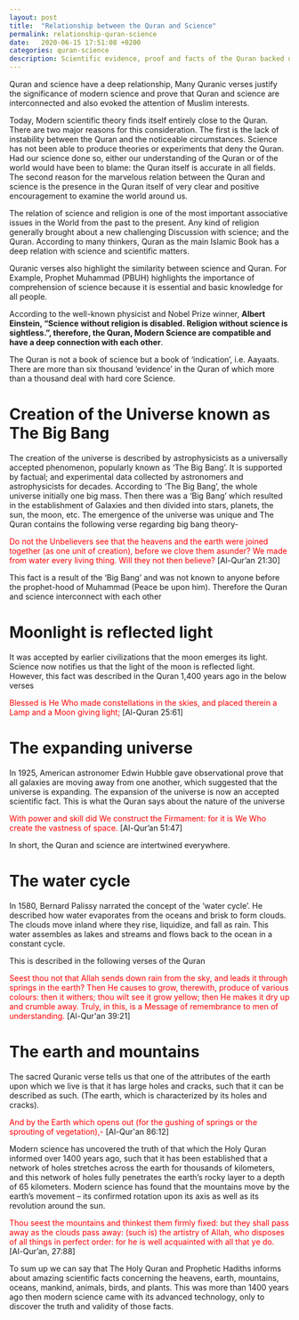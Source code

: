 ```yaml
---
layout: post
title:  "Relationship between the Quran and Science"
permalink: relationship-quran-science
date:   2020-06-15 17:51:08 +0200
categories: quran-science
description: Scientific evidence, proof and facts of the Quran backed up with scientific verses.
---
```

Quran and science have a deep relationship, Many Quranic verses justify the significance of modern science and prove that Quran and science are interconnected and also evoked the attention of Muslim interests.

Today, Modern scientific theory finds itself entirely close to the Quran. There are two major reasons for this consideration. The first is the lack of instability between the Quran and the noticeable circumstances. Science has not been able to produce theories or experiments that deny the Quran. Had our science done so, either our understanding of the Quran or of the world would have been to blame: the Quran itself is accurate in all fields. The second reason for the marvelous relation between the Quran and science is the presence in the Quran itself of very clear and positive encouragement to examine the world around us.

The relation of science and religion is one of the most important associative issues in the World from the past to the present. Any kind of religion generally brought about a new challenging Discussion with science; and the Quran.  According to many thinkers, Quran as the main Islamic Book has a deep relation with science and scientific matters.

Quranic verses also highlight the similarity between science and Quran. For Example, Prophet Muhammad (PBUH) highlights the importance of comprehension of science because it is essential and basic knowledge for all people.

According to the well-known physicist and Nobel Prize winner, **Albert Einstein, “Science without religion is disabled. Religion without science is sightless.”, therefore, the Quran, Modern Science are compatible and have a deep connection with each other**.

The Quran is not a book of science but a book of ‘indication’, i.e. Aayaats. There are more than six thousand ‘evidence’ in the Quran of which more than a thousand deal with hard core Science.

# Creation of the Universe known as The Big Bang

The creation of the universe is described by astrophysicists as a universally accepted phenomenon, popularly known as ‘The Big Bang’. It is supported by factual; and experimental data collected by astronomers and astrophysicists for decades. According to ‘The Big Bang’, the whole universe initially one big mass.  Then there was a ‘Big Bang’ which resulted in the establishment of Galaxies and then divided into stars, planets, the sun, the moon, etc.  The emergence of the universe was unique and The Quran contains the following verse regarding big bang theory-

<span style="color:red;">Do not the Unbelievers see that the heavens and the earth were joined together (as one unit of creation), before we clove them asunder? We made from water every living thing. Will they not then believe?</span> [Al-Qur’an 21:30]

 This fact is a result of the ‘Big Bang’ and was not known to anyone before the prophet-hood of Muhammad (Peace be upon him). Therefore the Quran and science interconnect with each other

# Moonlight is reflected light

It was accepted by earlier civilizations that the moon emerges its light. Science now notifies us that the light of the moon is reflected light. However, this fact was described in the Quran 1,400 years ago in the below verses

<span style="color:red;">Blessed is He Who made constellations in the skies, and placed therein a Lamp and a Moon giving light;</span> [Al-Quran 25:61]

# The expanding universe

In 1925, American astronomer Edwin Hubble gave observational prove that all galaxies are moving away from one another, which suggested that the universe is expanding. The expansion of the universe is now an accepted scientific fact. This is what the Quran says about the nature of the universe

<span style="color:red;">With power and skill did We construct the Firmament: for it is We Who create the vastness of space.</span> [Al-Qur’an 51:47]

In short, the Quran and science are intertwined everywhere.

# The water cycle

In 1580, Bernard Palissy narrated the concept of the ‘water cycle’. He described how water evaporates from the oceans and brisk to form clouds. The clouds move inland where they rise, liquidize, and fall as rain. This water assembles as lakes and streams and flows back to the ocean in a constant cycle.

This is described in the following verses of the Quran

<span style="color:red;">Seest thou not that Allah sends down rain from the sky, and leads it through springs in the earth? Then He causes to grow, therewith, produce of various colours: then it withers; thou wilt see it grow yellow; then He makes it dry up and crumble away. Truly, in this, is a Message of remembrance to men of understanding.</span> [Al-Qur'an 39:21]

# The earth and mountains

The sacred Quranic verse tells us that one of the attributes of the earth upon which we live is that it has large holes and cracks, such that it can be described as such. (The earth, which is characterized by its holes and cracks).

<span style="color:red;">And by the Earth which opens out (for the gushing of springs or the sprouting of vegetation),-</span> [Al-Qur'an 86:12]

Modern science has uncovered the truth of that which the Holy Quran informed over 1400 years ago, such that it has been established that a network of holes stretches across the earth for thousands of kilometers, and this network of holes fully penetrates the earth’s rocky layer to a depth of 65 kilometers.
Modern science has found that the mountains move by the earth’s movement – its confirmed rotation upon its axis as well as its revolution around the sun.

<span style="color:red;">Thou seest the mountains and thinkest them firmly fixed: but they shall pass away as the clouds pass away: (such is) the artistry of Allah, who disposes of all things in perfect order: for he is well acquainted with all that ye do.</span> [Al-Qur’an, 27:88]

To sum up we can say that The Holy Quran and Prophetic Hadiths informs about amazing scientific facts concerning the heavens, earth, mountains, oceans, mankind, animals, birds, and plants. This was more than 1400 years ago then modern science came with its advanced technology, only to discover the truth and validity of those facts.
